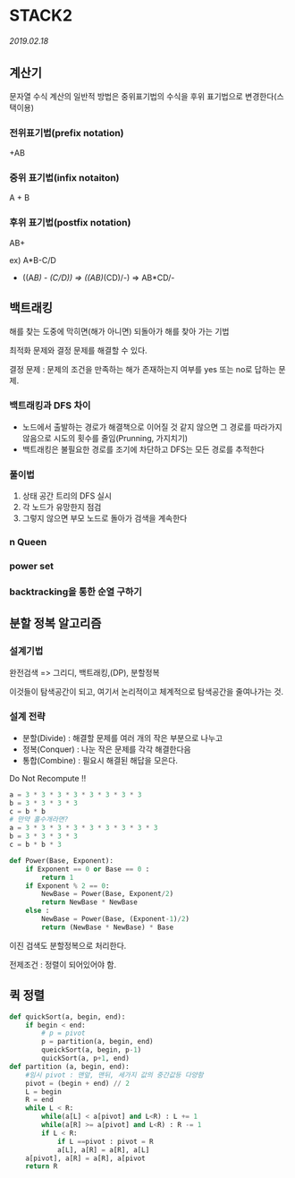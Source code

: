 # STACK2

###### 2019.02.18

## 계산기

문자열 수식 계산의 일반적 방법은 중위표기법의 수식을 후위 표기법으로 변경한다(스택이용)

### 전위표기법(prefix notation) 

+AB

### 중위 표기법(infix notaiton)

A + B

### 후위 표기법(postfix notation)

AB+

ex) A*B-C/D

* ((A*B) - (C/D)) => ((AB)*(CD)/-) => AB*CD/-



## 백트래킹

해를 찾는 도중에 막히면(해가 아니면) 되돌아가 해를 찾아 가는 기법

최적화 문제와 결정 문제를 해결할 수 있다.

결정 문제 : 문제의 조건을 만족하는 해가 존재하는지 여부를 yes 또는 no로 답하는 문제.

### 백트래킹과 DFS 차이

* 노드에서 출발하는 경로가 해결책으로 이어질 것 같지 않으면 그 경로를 따라가지 않음으로 시도의 횟수를 줄임(Prunning, 가지치기)
* 백트래킹은 불필요한 경로를 조기에 차단하고 DFS는 모든 경로를 추적한다

### 풀이법

1. 상태 공간 트리의 DFS 실시
2. 각 노드가 유망한지 점검
3. 그렇지 않으면 부모 노드로 돌아가 검색을 계속한다

### n Queen

### power set

### backtracking을 통한 순열 구하기

## 분할 정복 알고리즘

### 설계기법

완전검색 => 그리디, 백트래킹,(DP), 분할정복

이것들이 탐색공간이 되고, 여기서 논리적이고 체계적으로 탐색공간을 줄여나가는 것.

### 설계 전략

* 분할(Divide) :  해결할 문제를 여러 개의 작은 부분으로 나누고
* 정복(Conquer) : 나눈 작은 문제를 각각 해결한다음
* 통합(Combine) : 필요시 해결된 해답을 모은다.

Do Not Recompute !!

```python
a = 3 * 3 * 3 * 3 * 3 * 3 * 3 * 3
b = 3 * 3 * 3 * 3
c = b * b
# 만약 홀수개라면?
a = 3 * 3 * 3 * 3 * 3 * 3 * 3 * 3 * 3
b = 3 * 3 * 3 * 3
c = b * b * 3
```

```python
def Power(Base, Exponent):
    if Exponent == 0 or Base == 0 :
        return 1
    if Exponent % 2 == 0:
        NewBase = Power(Base, Exponent/2)
        return NewBase * NewBase
    else :
        NewBase = Power(Base, (Exponent-1)/2)
        return (NewBase * NewBase) * Base
```

이진 검색도 분할정복으로 처리한다.

전제조건 : 정렬이 되어있어야 함.

## 퀵 정렬

```python
def quickSort(a, begin, end):
    if begin < end:
        # p = pivot
        p = partition(a, begin, end)
        queickSort(a, begin, p-1)
        quickSort(a, p+1, end)
def partition (a, begin, end):
    #임시 pivot : 맨앞, 맨뒤, 세가지 값의 중간값등 다양함
    pivot = (begin + end) // 2
    L = begin
    R = end
    while L < R:
        while(a[L] < a[pivot] and L<R) : L += 1
        while(a[R] >= a[pivot] and L<R) : R -= 1
        if L < R:
            if L ==pivot : pivot = R
            a[L], a[R] = a[R], a[L]
    a[pivot], a[R] = a[R], a[pivot
	return R
```

